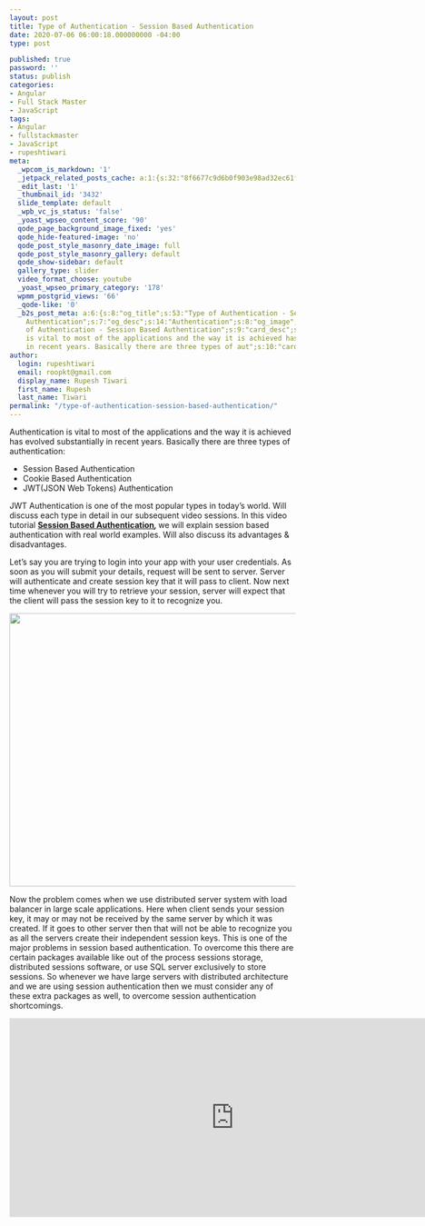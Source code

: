 ```yaml
---
layout: post
title: Type of Authentication - Session Based Authentication
date: 2020-07-06 06:00:18.000000000 -04:00
type: post

published: true
password: ''
status: publish
categories:
- Angular
- Full Stack Master
- JavaScript
tags:
- Angular
- fullstackmaster
- JavaScript
- rupeshtiwari
meta:
  _wpcom_is_markdown: '1'
  _jetpack_related_posts_cache: a:1:{s:32:"8f6677c9d6b0f903e98ad32ec61f8deb";a:2:{s:7:"expires";i:1611407887;s:7:"payload";a:3:{i:0;a:1:{s:2:"id";i:3439;}i:1;a:1:{s:2:"id";i:3435;}i:2;a:1:{s:2:"id";i:3445;}}}}
  _edit_last: '1'
  _thumbnail_id: '3432'
  slide_template: default
  _wpb_vc_js_status: 'false'
  _yoast_wpseo_content_score: '90'
  qode_page_background_image_fixed: 'yes'
  qode_hide-featured-image: 'no'
  qode_post_style_masonry_date_image: full
  qode_post_style_masonry_gallery: default
  qode_show-sidebar: default
  gallery_type: slider
  video_format_choose: youtube
  _yoast_wpseo_primary_category: '178'
  wpmm_postgrid_views: '66'
  _qode-like: '0'
  _b2s_post_meta: a:6:{s:8:"og_title";s:53:"Type of Authentication - Session Based
    Authentication";s:7:"og_desc";s:14:"Authentication";s:8:"og_image";s:69:"https://blog.rupeshtiwari.com/wp-content/uploads/2020/06/RUPESH-2.png";s:10:"card_title";s:53:"Type
    of Authentication - Session Based Authentication";s:9:"card_desc";s:160:"Authentication
    is vital to most of the applications and the way it is achieved has evolved substantially
    in recent years. Basically there are three types of aut";s:10:"card_image";s:69:"https://blog.rupeshtiwari.com/wp-content/uploads/2020/06/RUPESH-2.png";}
author:
  login: rupeshtiwari
  email: roopkt@gmail.com
  display_name: Rupesh Tiwari
  first_name: Rupesh
  last_name: Tiwari
permalink: "/type-of-authentication-session-based-authentication/"
---
```

<p>Authentication is vital to most of the applications and the way it is achieved has evolved substantially in recent years. Basically there are three types of authentication:</p>
<ul>
<li>Session Based Authentication</li>
<li>Cookie Based Authentication</li>
<li>JWT(JSON Web Tokens) Authentication</li>
</ul>
<p>JWT Authentication is one of the most popular types in today’s world. Will discuss each type in detail in our subsequent video sessions. In this video tutorial <strong><a href="https://www.youtube.com/watch?v=lrqE4_P8_0A&amp;list=PLZed_adPqIJp9M8sXttDmlCzWzat44GRi&amp;index=3&amp;t=0s" target="_blank" rel="noopener noreferrer">Session Based Authentication</a><em>, </em></strong>we will explain session based authentication with real world examples. Will also discuss its advantages &amp; disadvantages.</p>
<p>Let’s say you are trying to login into your app with your user credentials. As soon as you will submit your details, request will be sent to server. Server will authenticate and create session key that it will pass to client. Now next time whenever you will try to retrieve your session, server will expect that the client will pass the session key to it to recognize you.</p>
<p><img class="alignnone size-full wp-image-3433" src="{{ site.baseurl }}/assets/2020/07/SB1.png" alt="" width="855" height="481" /></p>
<p>Now the problem comes when we use distributed server system with load balancer in large scale applications. Here when client sends your session key, it may or may not be received by the same server by which it was created. If it goes to other server then that will not be able to recognize you as all the servers create their independent session keys. This is one of the major problems in session based authentication. To overcome this there are certain packages available like out of the process sessions storage, distributed sessions software, or use SQL server exclusively to store sessions. So whenever we have large servers with distributed architecture and we are using session authentication then we must consider any of these extra packages as well, to overcome session authentication shortcomings.</p>
<p><iframe src="https://www.youtube.com/embed/lrqE4_P8_0A" width="790" height="350" frameborder="0" allowfullscreen="allowfullscreen"></iframe></p>
